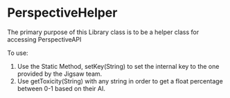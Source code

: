 # PerspectiveHelper

The primary purpose of this Library class is to be a helper class for accessing PerspectiveAPI

To use:
  1) Use the Static Method, setKey(String) to set the internal key to the one provided by the Jigsaw team.
  2) Use getToxicity(String) with any string in order to get a float percentage between 0-1 based on their AI.
